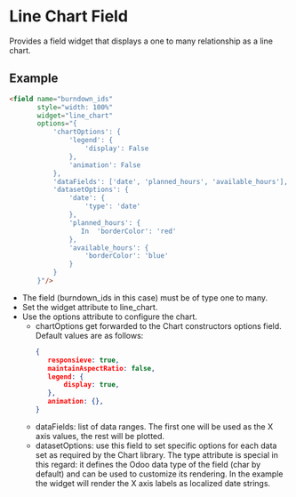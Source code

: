 Line Chart Field
================

Provides a field widget that displays a one to many relationship as a
line chart.

Example
-------

``` html
<field name="burndown_ids"
       style="width: 100%"
       widget="line_chart"
       options="{
           'chartOptions': {
               'legend': {
                   'display': False
               },
               'animation': False
           },
           'dataFields': ['date', 'planned_hours', 'available_hours'],
           'datasetOptions': {
               'date': {
                   'type': 'date'
               },
               'planned_hours': {
                  In  'borderColor': 'red'
               },
               'available_hours': {
                   'borderColor': 'blue'
               }
           }
       }"/>
```

 - The field (burndown_ids in this case) must be of type one to many.
 - Set the widget attribute to line_chart.
 - Use the options attribute to configure the chart.
   - chartOptions get forwarded to the Chart constructors options field. Default
     values are as follows:
     ```json
     {
        responsieve: true,
        maintainAspectRatio: false,
        legend: {
            display: true,
        },
        animation: {},
     }
     ```
   - dataFields: list of data ranges. The first one will be used as the X axis
     values, the rest will be plotted.
   - datasetOptions: use this field to set specific options for each data set as
     required by the Chart library. The type attribute is special in this regard:
     it defines the Odoo data type of the field (char by default) and can be used
     to customize its rendering. In the example the widget will render the X
     axis labels as localized date strings.
